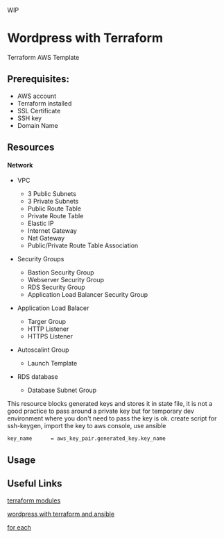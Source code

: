 WIP
# Wordpress with Terraform

Terraform AWS Template

 ## Prerequisites:
   - AWS account
   - Terraform installed 
   - SSL Certificate
   - SSH key
   - Domain Name

## Resources

 #### Network
  - VPC
    - 3 Public Subnets
    - 3 Private Subnets
    - Public Route Table
    - Private Route Table
    - Elastic IP
    - Internet Gateway
    - Nat Gateway
    - Public/Private Route Table Association

- Security Groups
   - Bastion Security Group
   - Webserver Security Group 
   - RDS Security Group
   - Application Load Balancer Security Group

- Application Load Balacer
  - Targer Group
  - HTTP Listener
  - HTTPS Listener

- Autoscalint Group
  - Launch Template

- RDS database
  - Database Subnet Group
  
This resource blocks generated keys and stores it in state file, it is not a good practice to pass around a private key but for temporary dev environment where you don't need to pass the key is ok. create script for ssh-keygen, import the key to aws console, use ansible
```
key_name      = aws_key_pair.generated_key.key_name
```
## Usage



## Useful Links

[terraform modules](https://registry.terraform.io/modules/erkinsinc/wordpress/aws/latest?tab=resources)

[wordpress with terraform and ansible](https://mschirbel.medium.com/wordpress-on-aws-using-terraform-and-ansible-8c3e04cb76e9)

[for each](https://learn.hashicorp.com/tutorials/terraform/for-each?in=terraform/configuration-language)
